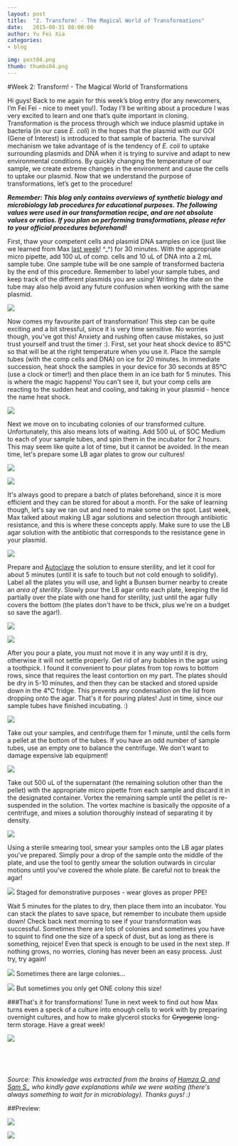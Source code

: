 ```yaml
---
layout: post
title:  "2. Transform! - The Magical World of Transformations"
date:   2015-08-31 08:00:00
author: Yu Fei Xia
categories: 
- blog

img: post04.png
thumb: thumbs04.png
---
```


#Week 2: Transform! - The Magical World of Transformations

Hi guys! Back to me again for this week’s blog entry (for any newcomers, I’m Fei Fei - nice to meet you!). Today I’ll be writing about a procedure I was very excited to learn and one that’s quite important in cloning. Transformation is the process through which we induce plasmid uptake in bacteria (in our case *E. coli*) in the hopes that the plasmid with our GOI (Gene of Interest) is introduced to that sample of bacteria. The survival mechanism we take advantage of is the tendency of *E. coli* to uptake surrounding plasmids and DNA when it is trying to survive and adapt to new environmental conditions. By quickly changing the temperature of our sample,  we create extreme changes in the environment and cause the cells to uptake our plasmid. Now that we understand the purpose of transformations, let’s get to the procedure!


***Remember: This blog only contains overviews of synthetic biology and microbiology lab procedures for educational purposes. The following values were used in our transformation recipe, and are not absolute values or ratios. If you plan on performing transformations, please refer to your official procedures beforehand!***

First, thaw your competent cells and plasmid DNA samples on ice (just like we learned from Max [last week](http://mcmastergem.com/blog/2015/08/24/week-1-preparing-the-lab/)! ^_^) for 30 minutes. With the appropriate micro pipette, add 100 uL of comp. cells and 10 uL of DNA into a 2 mL sample tube. One sample tube will be one sample of transformed bacteria by the end of this procedure. Remember to label your sample tubes, and keep track of the different plasmids you are using! Writing the date on the tube may also help avoid any future confusion when working with the same plasmid.


![](https://scontent-lga1-1.xx.fbcdn.net/hphotos-xfp1/v/t1.0-9/11052371_1086014628090332_7634855135971246159_n.jpg?oh=3098e3e101b584a835b1ad825f17424c&oe=56600A0C)

Now comes my favourite part of transformation! This step can be quite exciting and a bit stressful, since it is very time sensitive.  No worries though, you've got this!  Anxiety and rushing often cause mistakes, so just trust yourself and trust the timer :). First, set your heat shock device to 85°C so that will be at the right temperature when you use it. Place the sample tubes (with the comp cells and DNA) on ice for 20 minutes. In immediate succession, heat shock the samples in your device for 30 seconds at 85°C (use a clock or timer!) and then place them in an ice bath for 5 minutes. This is where the magic happens! You can't see it, but your comp cells are reacting to the sudden heat and cooling, and taking in your plasmid - hence the name heat shock.

![](https://scontent-lga1-1.xx.fbcdn.net/hphotos-xpf1/v/t1.0-9/11899915_1086014618090333_2047449038365862045_n.jpg?oh=a76a3fba5ccbc11b424701c8126ba583&oe=5675EDD9)




Next we move on to incubating colonies of our transformed culture. Unfortunately, this also means lots of waiting. Add 500 uL of SOC Medium to each of your sample tubes, and spin them in the incubator for 2 hours. This may seem like quite a lot of time, but it cannot be avoided. In the mean time, let's prepare some LB agar plates to grow our cultures! 


![](https://scontent-lga1-1.xx.fbcdn.net/hphotos-xla1/v/t1.0-9/11988355_1086014934756968_3262014443865723926_n.jpg?oh=370b63e2c26dc4347415b6b64f1c1b71&oe=5677AFE9)

![](https://scontent-lga1-1.xx.fbcdn.net/hphotos-xta1/v/t1.0-9/11230651_1086014631423665_4721431207497353960_n.jpg?oh=079f13f22eddf3e7d326f0f9fe66d999&oe=5665736C)

It's always good to prepare a batch of plates beforehand, since it is more efficient and they can be stored for about a month. For the sake of learning though, let's say we ran out and need to make some on the spot. Last week, Max talked about making LB agar solutions and selection through antibiotic resistance, and this is where these concepts apply. Make sure to use the LB agar solution with the antibiotic that corresponds to the resistance gene in your plasmid.

![](https://scontent-lga1-1.xx.fbcdn.net/hphotos-xlf1/v/t1.0-9/11960229_1086024061422722_4882691513967134139_n.jpg?oh=d2130566bbea781dc154ec5dab4e0d0a&oe=5667B0E6)

Prepare and [Autoclave](https://www.des.umd.edu/biosafety/auto/autoclave.html) the solution to ensure sterility, and let it cool for about 5 minutes (until it is safe to touch but not cold enough to solidify). Label all the plates you will use, and light a Bunsen burner nearby to create an *area of sterility*. Slowly pour the LB agar onto each plate, keeping the lid partially over the plate with one hand for sterility, just until the agar fully covers the bottom (the plates don't have to be thick, plus we're on a budget so save the agar!).


![](https://scontent-lga1-1.xx.fbcdn.net/hphotos-xft1/v/t1.0-9/11951867_1086014868090308_4548675585498194394_n.jpg?oh=d797b11a5c9896db52d20d2cac0265f9&oe=563567D2)

![](https://scontent-lga1-1.xx.fbcdn.net/hphotos-xfl1/v/t1.0-9/11960141_1086014904756971_2878857871850543833_n.jpg?oh=03067691a49d6df3017d32f6008e9202&oe=56365FAA)

After you pour a plate, you must not move it in any way until it is dry, otherwise it will not settle properly. Get rid of any bubbles in the agar using a toothpick. I found it convenient to pour plates from top rows to bottom rows, since that requires the least contortion on my part. The plates should be dry in 5-10 minutes, and then they can be stacked and stored upside down in the 4°C fridge. This prevents any condensation on the lid from dropping onto the agar. That's it for pouring plates! Just in time, since our sample tubes have finished incubating. :)

![](https://scontent-lga1-1.xx.fbcdn.net/hphotos-xlp1/v/t1.0-9/11986400_1086073834751078_5884472731444193136_n.jpg?oh=f0c7e5d49b943306338b5e0fa3d6b05c&oe=5661CF61)

Take out your samples, and centrifuge them for 1 minute, until the cells form a pellet at the bottom of the tubes. If you have an odd number of sample tubes, use an empty one to balance the centrifuge. We don't want to damage expensive lab equipment!

![](https://scontent-lga1-1.xx.fbcdn.net/hphotos-xfp1/v/t1.0-9/11903821_1086014878090307_1247535593403038820_n.jpg?oh=439c2196dbf7665e16cdd16f5d025efa&oe=56692CF0)

Take out 500 uL of the supernatant (the remaining solution other than the pellet) with the appropriate micro pipette from each sample and discard it in the designated container. Vortex the remaining sample until the pellet is re-suspended in the solution. The vortex machine is basically the opposite of a centrifuge, and mixes a solution thoroughly instead of separating it by density.

![](https://scontent-lga1-1.xx.fbcdn.net/hphotos-xpf1/v/t1.0-9/11903869_1086014861423642_4723663669242924201_n.jpg?oh=1c10b66b1bc5541310d042156c279cb9&oe=566AB665)

Using a sterile smearing tool, smear your samples onto the LB agar plates you've prepared. Simply pour a drop of the sample onto the middle of the plate, and use the tool to gently smear the solution outwards in circular motions until you've covered the whole plate. Be careful not to break the agar!

![](https://scontent-lga1-1.xx.fbcdn.net/hphotos-xpf1/v/t1.0-9/11947659_1086014811423647_569407732214560658_n.jpg?oh=1c94d5f63a5259dc9dd4e78ce5e8990b&oe=566D5FDF)
Staged for demonstrative purposes - wear gloves as proper PPE!


Wait 5 minutes for the plates to dry, then place them into an incubator. You can stack the plates to save space, but remember to incubate them upside down! Check back next morning to see if your transformation was successful. Sometimes there are lots of colonies and sometimes you have to squint to find one the size of a speck of dust, but as long as there is something, rejoice! Even that speck is enough to be used in the next step. If nothing grows, no worries, cloning has never been an easy process. Just try, try again!

![](https://scontent-lga1-1.xx.fbcdn.net/hphotos-xfa1/v/t1.0-9/11988622_1086014691423659_7528937644029442325_n.jpg?oh=5688a4d4a604646651ff9eaa02af2bde&oe=566A75B7)
Sometimes there are large colonies...

![](https://scontent-lga1-1.xx.fbcdn.net/hphotos-xpf1/v/t1.0-9/11933487_1086015028090292_8689110196923389551_n.jpg?oh=7895437d19066bd4498b6a6494e4af35&oe=566AEB85)
But sometimes you only get ONE colony this size!


###That's it for transformations! Tune in next week to find out how Max turns even a speck of a culture into enough cells to work with by preparing overnight cultures, and how to make glycerol stocks for <del>Cryogenic</del> long-term storage. Have a great week!

![](https://scontent-lga1-1.xx.fbcdn.net/hphotos-xft1/v/t1.0-9/11949410_1086014721423656_8003601096620456834_n.jpg?oh=891005b9db309e0d760d3da04ea7adc7&oe=56674F81)



&nbsp;


&nbsp;

*Source: This knowledge was extracted from the brains of [Hamza Q. and Sam S.](http://mcmastergem.com/tp.html), who kindly gave explanations while we were waiting (there's always something to wait for in microbiology). Thanks guys! :)*

##Preview:

![](https://scontent-lga1-1.xx.fbcdn.net/hphotos-xfp1/v/t1.0-9/11933413_1086014988090296_7083946095555697349_n.jpg?oh=58f67c64bad59bced96619e5be8ff183&oe=566B5029)

![](https://scontent-lga1-1.xx.fbcdn.net/hphotos-xpf1/v/t1.0-9/11000607_1086014798090315_7743444229630737850_n.jpg?oh=3fede05018c0e403352b9c77133410e8&oe=568212D4)

